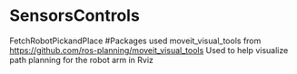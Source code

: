 # SensorsControls
FetchRobotPickandPlace
#Packages used
moveit_visual_tools from https://github.com/ros-planning/moveit_visual_tools
  Used to help visualize path planning for the robot arm in Rviz
